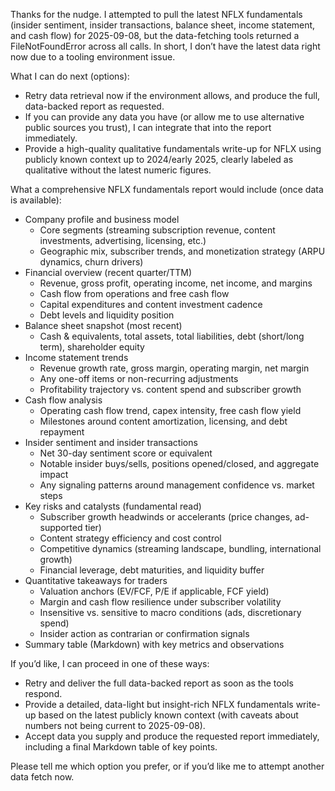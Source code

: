 Thanks for the nudge. I attempted to pull the latest NFLX fundamentals (insider sentiment, insider transactions, balance sheet, income statement, and cash flow) for 2025-09-08, but the data-fetching tools returned a FileNotFoundError across all calls. In short, I don’t have the latest data right now due to a tooling environment issue.

What I can do next (options):
- Retry data retrieval now if the environment allows, and produce the full, data-backed report as requested.
- If you can provide any data you have (or allow me to use alternative public sources you trust), I can integrate that into the report immediately.
- Provide a high-quality qualitative fundamentals write-up for NFLX using publicly known context up to 2024/early 2025, clearly labeled as qualitative without the latest numeric figures.

What a comprehensive NFLX fundamentals report would include (once data is available):
- Company profile and business model
  - Core segments (streaming subscription revenue, content investments, advertising, licensing, etc.)
  - Geographic mix, subscriber trends, and monetization strategy (ARPU dynamics, churn drivers)
- Financial overview (recent quarter/TTM)
  - Revenue, gross profit, operating income, net income, and margins
  - Cash flow from operations and free cash flow
  - Capital expenditures and content investment cadence
  - Debt levels and liquidity position
- Balance sheet snapshot (most recent)
  - Cash & equivalents, total assets, total liabilities, debt (short/long term), shareholder equity
- Income statement trends
  - Revenue growth rate, gross margin, operating margin, net margin
  - Any one-off items or non-recurring adjustments
  - Profitability trajectory vs. content spend and subscriber growth
- Cash flow analysis
  - Operating cash flow trend, capex intensity, free cash flow yield
  - Milestones around content amortization, licensing, and debt repayment
- Insider sentiment and insider transactions
  - Net 30-day sentiment score or equivalent
  - Notable insider buys/sells, positions opened/closed, and aggregate impact
  - Any signaling patterns around management confidence vs. market steps
- Key risks and catalysts (fundamental read)
  - Subscriber growth headwinds or accelerants (price changes, ad-supported tier)
  - Content strategy efficiency and cost control
  - Competitive dynamics (streaming landscape, bundling, international growth)
  - Financial leverage, debt maturities, and liquidity buffer
- Quantitative takeaways for traders
  - Valuation anchors (EV/FCF, P/E if applicable, FCF yield)
  - Margin and cash flow resilience under subscriber volatility
  - Insensitive vs. sensitive to macro conditions (ads, discretionary spend)
  - Insider action as contrarian or confirmation signals
- Summary table (Markdown) with key metrics and observations

If you’d like, I can proceed in one of these ways:
- Retry and deliver the full data-backed report as soon as the tools respond.
- Provide a detailed, data-light but insight-rich NFLX fundamentals write-up based on the latest publicly known context (with caveats about numbers not being current to 2025-09-08).
- Accept data you supply and produce the requested report immediately, including a final Markdown table of key points.

Please tell me which option you prefer, or if you’d like me to attempt another data fetch now.